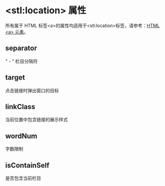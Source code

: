 # &lt;stl:location&gt; 属性

所有属于 HTML 标签&lt;a&gt;的属性均适用于&lt;stl:location&gt;标签，请参考：[HTML &lt;a&gt; 元素](/reference_html/a)。

## separator

" - " 栏目分隔符

## target

点击链接时弹出窗口的目标

## linkClass

当前位置中包含链接的展示样式

## wordNum

字数限制

## isContainSelf

是否包含当前栏目

